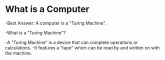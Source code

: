 # What is a Computer

-Best Answer: A computer is a "Turing Machine".

-What is a "Turing Machine"?

-A "Turing Machine" is a device that can complete operations or
calculations.
-It features a "tape" which can be read by and written
on with the machine.
